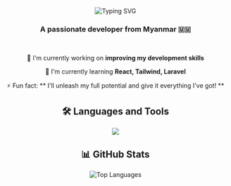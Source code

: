 <div align="center">
  <img src="https://readme-typing-svg.demolab.com?font=Fira+Code&weight=600&size=28&duration=4000&pause=1000&color=539BF5&center=true&vCenter=true&random=false&width=435&lines=Hi+%F0%9F%91%8B%2C+I'm+Aung+Kyaw;Full+Stack+Developer;Always+Learning+New+Things" alt="Typing SVG" />
</div>

<h3 align="center">A passionate developer from Myanmar 🇲🇲</h3>

<br/>

<div align="center">
  
🔭 I'm currently working on **improving my development skills**

🌱 I'm currently learning **React, Tailwind, Laravel**

⚡ Fun fact: ** I'll unleash my full potential and give it everything I've got! **

</div>

<div align="center">
  <h2>🛠️ Languages and Tools</h2>
  <img src="https://skillicons.dev/icons?i=html,css,js,php,laravel,react,tailwind,python,cpp,c,mysql,git,github,vscode&perline=7" />

  <h2>📊 GitHub Stats</h2>
  <img src="https://github-readme-stats.vercel.app/api/top-langs/?username=Aungkyaw0&theme=tokyonight&hide_border=true&layout=compact" alt="Top Languages" />
</div>

<br/>

